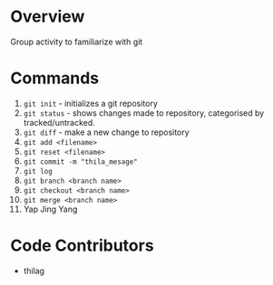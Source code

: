 # Overview
Group activity to familiarize with git

# Commands
1. `git init` - initializes a git repository
2. `git status` - shows changes made to repository, categorised by tracked/untracked.
3. `git diff` - make a new change to repository
4. `git add <filename>` 
5. `git reset <filename>`
6. `git commit -m "thila_mesage"`
7. `git log`
8. `git branch <branch name>`
9. `git checkout <branch name>`
10. `git merge <branch name>`
11. Yap Jing Yang

# Code Contributors
- thilag
